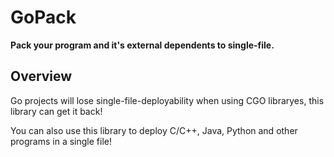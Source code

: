 # GoPack

**Pack your program and it's external dependents to single-file.**



## Overview

Go projects will lose single-file-deployability when using CGO libraryes, this library  can get it back!

You can also use this library to deploy C/C++, Java, Python and other programs in a single file!

